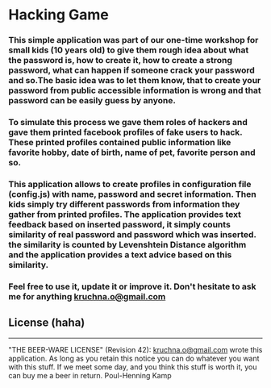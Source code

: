 # Hacking Game

### This simple application was part of our one-time workshop for small kids (10 years old) to give them rough idea about what the password is, how to create it, how to create a strong password, what can happen if someone crack your password and so.The basic idea was to let them know, that to create your password from public accessible information is wrong and that password can be easily guess by anyone.

### To simulate this process we gave them roles of hackers and gave them printed facebook profiles of fake users to hack. These printed profiles contained public information like favorite hobby, date of birth, name of pet, favorite person and so.

### This application allows to create profiles in configuration file (config.js) with name, password and secret information. Then kids simply try different passwords from information they gather from printed profiles. The application provides text feedback based on inserted password, it simply counts similarity of real password and password which was inserted. the similarity is counted by Levenshtein Distance algorithm and the application provides a text advice based on this similarity.

### Feel free to use it, update it or improve it. Don't hesitate to ask me for anything kruchna.o@gmail.com

## License (haha)
----------------------------------------------------------------------------
"THE BEER-WARE LICENSE" (Revision 42):
<kruchna.o@gmail.com> wrote this application.  As long as you retain this notice you
can do whatever you want with this stuff. If we meet some day, and you think
this stuff is worth it, you can buy me a beer in return.   Poul-Henning Kamp